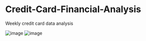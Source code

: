 # Credit-Card-Financial-Analysis
Weekly credit card data analysis

![image](https://github.com/Subhosmita/Credit-Card-Financial-Analysis/assets/161363267/9e5c1250-5962-4531-ab42-cc31e5e5227d)
![image](https://github.com/Subhosmita/Credit-Card-Financial-Analysis/assets/161363267/bc097119-c82d-49d2-aa60-afc67f2e98d9)


